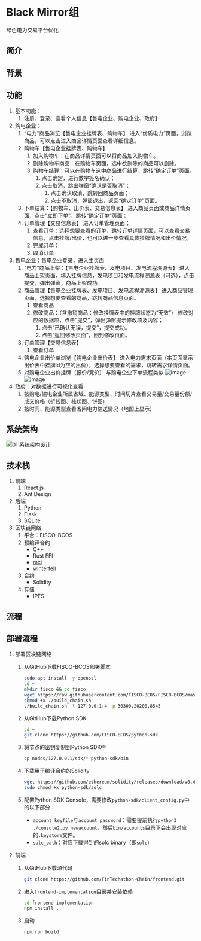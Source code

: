 # Black Mirror组

绿色电力交易平台优化

## 简介

## 背景

## 功能

1. 基本功能：
    1. 注册、登录、查看个人信息【售电企业、购电企业、政府】
2. 购电企业：
    1. “电力”商品浏览【售电企业挂牌表、购物车】
进入“优质电力”页面，浏览商品，可以点击进入商品详情页面查看详细信息。
    2. 购物车【售电企业挂牌表、购物车】
        1. 加入购物车：在商品详情页面可以将商品加入购物车。
        2. 删除购物车商品：在购物车页面，选中欲删除的商品可以删除。
        3. 购物车结算：可以在购物车选中商品进行结算，跳转“确定订单”页面。
            1. 点击确定，进行数字签名确认；
            2. 点击取消，跳出弹窗“确认是否取消”；
                1. 点击确认取消，跳转回商品页面；
                2. 点击不取消，弹窗退出，返回“确定订单”页面。
    3. 下单结算：【购物车、出价表、交易信息表】
进入商品页面或商品详情页面，点击“立即下单”，跳转“确定订单”页面；
    4. 订单管理【交易信息表】
进入订单管理页面；
        1. 查看订单：选择想要查看的订单，跳转订单详情页面，可以查看交易信息，点击挂牌/出价，也可以进一步查看具体挂牌情况和出价情况。
        2. 完成订单：
        3. 取消订单
3. 售电企业：售电企业登录，进入主页面
    1. “电力”商品上架：【售电企业挂牌表、发电项目、发电流程溯源表】
进入商品上架页面，填入挂牌信息，发电项目和发电流程溯源表（可选），点击提交，弹出弹窗，商品上架成功。
    2. 商品管理【售电企业挂牌表、发电项目、发电流程溯源表】
进入商品管理页面，选择想要查看的商品，跳转商品信息页面。
        1. 查看商品
        2. 修改商品：（含撤销商品：修改挂牌表中的挂牌状态为“无效”）
修改对应的数据项，点击“提交”，弹出弹窗提示修改项及内容；
            1. 点击“已确认无误，提交”，提交成功。
            2. 点击“返回修改页面”，回到修改页面。
    3. 订单管理【交易信息表】
        1. 查看订单
    4. 购电企业出价单浏览【购电企业出价表】
进入电力需求页面（本页面显示出价表中挂牌id为空的出价），选择想要查看的需求，跳转需求详情页面。
    5. 对购电企业出价挂牌（报价/竞价）
     与购电企业下单流程类似
     ![image](https://user-images.githubusercontent.com/56627153/197407449-e13d0f63-dcbf-4786-8280-4c6e01398cea.png)
     ![image](https://user-images.githubusercontent.com/56627153/197407461-fa0792f3-2028-4aac-b71b-035944665282.png)
4. 政府：对数据进行可视化查看
    1. 按购电/输电企业所属省域、能源类型、时间切片查看交易量/交易量份额/成交价格（折线图、柱状图、饼图）
    2. 按时间、能源类型查看省间电力输送情况（地图上显示）

## 系统架构

![01 系统架构设计](https://user-images.githubusercontent.com/45125710/201157245-dd0ce04d-64b5-44e9-a395-cb96b3af8ffa.svg)

## 技术栈

1. 前端
   1. React.js
   2. Ant Design
2. 后端
   1. Python
   2. Flask
   3. SQLite
3. 区块链网络
   1. 平台：FISCO-BCOS
   2. 预编译合约
      * C++
      * Rust FFI
      * [mcl](https://github.com/herumi/mcl)
      * [winterfell](https://github.com/novifinancial/winterfell)
   3. 合约
      * Solidity
   4. 存储
      * IPFS

## 流程


## 部署流程

1. 部署区块链网络
   1. 从GitHub下载FISCO-BCOS部署脚本

       ```bash
       sudo apt install -y openssl
       cd ~
       mkdir fisco && cd fisco
       wget https://raw.githubusercontent.com/FISCO-BCOS/FISCO-BCOS/master-2.0/tools/build_chain.sh
       chmod +x ./build_chain.sh
       ./build_chain.sh -l 127.0.0.1:4 -p 30300,20200,8545
       ```

   2. 从GitHub下载Python SDK

       ```bash
       cd ~
       git clone https://github.com/FISCO-BCOS/python-sdk
       ```

   3. 将节点的密钥复制到Python SDK中

       ```bash
       cp nodes/127.0.0.1/sdk/* python-sdk/bin
       ```

   4. 下载用于编译合约的Solidity

       ```bash
       wget https://github.com/ethereum/solidity/releases/download/v0.4.24/solc-static-linux -O python-sdk/solc
       sudo chmod +x python-sdk/solc
       ```

   5. 配置Python SDK Console，需要修改`python-sdk/client_config.py`中的以下部分：
      * `account_keyfile`与`account_password`：需要提前执行`python3 ./console2.py newaccount`，然后`bin/accounts`目录下会出现对应的`.keystore`文件。
      * `solc_path`：对应下载得到的solc binary（即`solc`）

2. 前端
    1. 从GitHub下载源代码

       ```bash
       git clone https://github.com/FinTechathon-Chain/frontend.git
       ```

    2. 进入`frontend-implementation`目录并安装依赖

       ```bash
       cd frontend-implementation
       npm install .
       ```

    3. 启动

       ```bash
       npm run build
       ```

